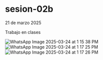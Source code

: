# sesion-02b

21 de marzo 2025

Trabajo en clases

![WhatsApp Image 2025-03-24 at 1 15 38 PM](https://github.com/user-attachments/assets/b958c17e-2500-4cb7-bc65-5c69f93d1416)
![WhatsApp Image 2025-03-24 at 1 17 25 PM](https://github.com/user-attachments/assets/4b96c1b0-87ae-4070-bdc7-d2880463d7ec)
![WhatsApp Image 2025-03-24 at 1 17 26 PM](https://github.com/user-attachments/assets/d37c39e8-dd97-4628-a639-8e69618e7222)

